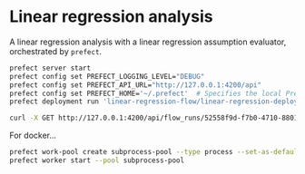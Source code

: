 # Linear regression analysis
A linear regression analysis with a linear regression assumption evaluator, orchestrated by `prefect`.


``` bash
prefect server start
prefect config set PREFECT_LOGGING_LEVEL="DEBUG"
prefect config set PREFECT_API_URL="http://127.0.0.1:4200/api"
prefect config set PREFECT_HOME='~/.prefect'  # Specifies the local Prefect directory for configuration files, profiles, and the location of the default Prefect SQLite database
prefect deployment run 'linear-regression-flow/linear-regression-deployment' --params '{"user": "Marvin", "answer": 42}'
```

``` bash
curl -X GET http://127.0.0.1:4200/api/flow_runs/52558f9d-f7b0-4710-8801-50b636eeba64  # Returns flow-run info


```

For docker...
``` bash
prefect work-pool create subprocess-pool --type process --set-as-default
prefect worker start --pool subprocess-pool
```
